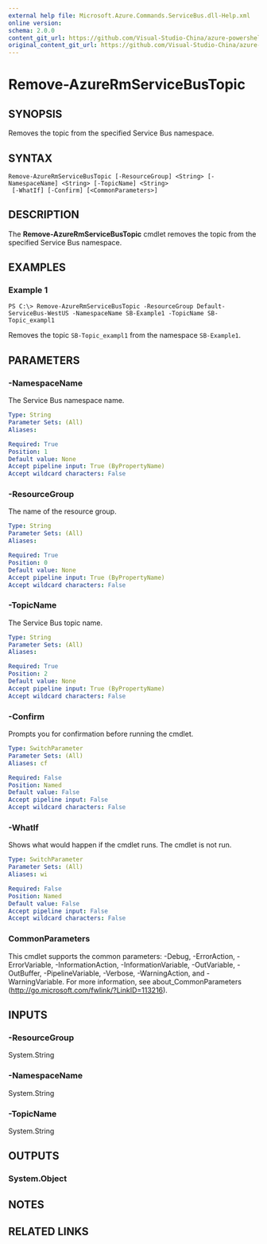```yaml
---
external help file: Microsoft.Azure.Commands.ServiceBus.dll-Help.xml
online version:
schema: 2.0.0
content_git_url: https://github.com/Visual-Studio-China/azure-powershell/blob/preview/src/ResourceManager/ServiceBus/Commands.ServiceBus/help/Remove-AzureRmServiceBusTopic.md
original_content_git_url: https://github.com/Visual-Studio-China/azure-powershell/blob/preview/src/ResourceManager/ServiceBus/Commands.ServiceBus/help/Remove-AzureRmServiceBusTopic.md
---
```


# Remove-AzureRmServiceBusTopic

## SYNOPSIS
Removes the topic from the specified Service Bus namespace.

## SYNTAX

```
Remove-AzureRmServiceBusTopic [-ResourceGroup] <String> [-NamespaceName] <String> [-TopicName] <String>
 [-WhatIf] [-Confirm] [<CommonParameters>]
```

## DESCRIPTION
The **Remove-AzureRmServiceBusTopic** cmdlet removes the topic from the specified Service Bus namespace.

## EXAMPLES

### Example 1
```
PS C:\> Remove-AzureRmServiceBusTopic -ResourceGroup Default-ServiceBus-WestUS -NamespaceName SB-Example1 -TopicName SB-Topic_exampl1
```

Removes the topic `SB-Topic_exampl1` from the namespace `SB-Example1`.

## PARAMETERS

### -NamespaceName
The Service Bus namespace name.

```yaml
Type: String
Parameter Sets: (All)
Aliases: 

Required: True
Position: 1
Default value: None
Accept pipeline input: True (ByPropertyName)
Accept wildcard characters: False
```

### -ResourceGroup
The name of the resource group.

```yaml
Type: String
Parameter Sets: (All)
Aliases: 

Required: True
Position: 0
Default value: None
Accept pipeline input: True (ByPropertyName)
Accept wildcard characters: False
```

### -TopicName
The Service Bus topic name.

```yaml
Type: String
Parameter Sets: (All)
Aliases: 

Required: True
Position: 2
Default value: None
Accept pipeline input: True (ByPropertyName)
Accept wildcard characters: False
```

### -Confirm
Prompts you for confirmation before running the cmdlet.

```yaml
Type: SwitchParameter
Parameter Sets: (All)
Aliases: cf

Required: False
Position: Named
Default value: False
Accept pipeline input: False
Accept wildcard characters: False
```

### -WhatIf
Shows what would happen if the cmdlet runs.
The cmdlet is not run.

```yaml
Type: SwitchParameter
Parameter Sets: (All)
Aliases: wi

Required: False
Position: Named
Default value: False
Accept pipeline input: False
Accept wildcard characters: False
```

### CommonParameters
This cmdlet supports the common parameters: -Debug, -ErrorAction, -ErrorVariable, -InformationAction, -InformationVariable, -OutVariable, -OutBuffer, -PipelineVariable, -Verbose, -WarningAction, and -WarningVariable. For more information, see about_CommonParameters (http://go.microsoft.com/fwlink/?LinkID=113216).

## INPUTS

### -ResourceGroup
 System.String

### -NamespaceName
 System.String

### -TopicName
 System.String

## OUTPUTS

### System.Object

## NOTES

## RELATED LINKS


